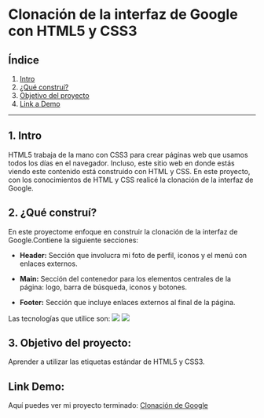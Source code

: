 # Clonación de la interfaz de Google con HTML5 y CSS3

## **Índice**

1. [Intro](#)
2. [¿Qué construí?](#)
3. [Objetivo del proyecto](#)
4. [Link a Demo](#)

****

## 1. Intro
HTML5 trabaja de la mano con CSS3 para crear páginas web que usamos todos los días en el navegador. Incluso, este sitio web en donde estás viendo este contenido está construido con HTML y CSS. En este proyecto, con los conocimientos de HTML y CSS realicé la clonación de la interfaz de Google.

## 2. ¿Qué construí?
En este proyectome enfoque en construir la clonación de la interfaz de Google.Contiene la siguiente secciones:

+ **Header:** Sección que involucra mi foto de perfil, iconos y el menú con enlaces externos.
  
+ **Main:** Sección del contenedor para los elementos centrales de la página: logo, barra de búsqueda, iconos y botones.
  
+ **Footer:** Sección que incluye enlaces externos al final de la página.

Las tecnologías que utilice son:
<img src= "https://img.shields.io/badge/HTML5-E34F26?style=for-the-badge&logo=html5&logoColor=white"/>
<img src= "https://img.shields.io/badge/CSS3-1572B6?style=for-the-badge&logo=css3&logoColor=white"/>

## 3. Objetivo del proyecto:
Aprender a utilizar las etiquetas estándar de HTML5 y CSS3.

## Link Demo:
Aquí puedes ver mi proyecto terminado: [Clonación de Google](https://clondegoogle-liard.vercel.app/)


